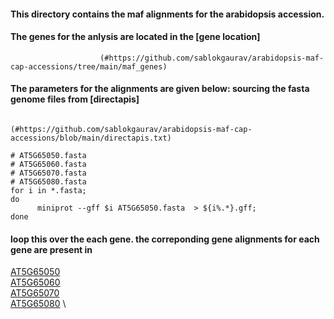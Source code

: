 #### This directory contains the maf alignments for the arabidopsis accession. 

#### The genes for the anlysis are located in the [gene location]
                        (#https://github.com/sablokgaurav/arabidopsis-maf-cap-accessions/tree/main/maf_genes)

#### The parameters for the alignments are given below: sourcing the fasta genome files from [directapis]
                               (#https://github.com/sablokgaurav/arabidopsis-maf-cap-accessions/blob/main/directapis.txt)
```
# AT5G65050.fasta
# AT5G65060.fasta
# AT5G65070.fasta
# AT5G65080.fasta
for i in *.fasta;
do
      miniprot --gff $i AT5G65050.fasta  > ${i%.*}.gff; 
done
```

#### loop this over the each gene. the correponding gene alignments for each gene are present in 

[AT5G65050](#https://github.com/sablokgaurav/arabidopsis-maf-cap-accessions/tree/main/maf_alignments/AT5G65050) \
[AT5G65060](#https://github.com/sablokgaurav/arabidopsis-maf-cap-accessions/tree/main/maf_alignments/AT5G65060) \
[AT5G65070](#https://github.com/sablokgaurav/arabidopsis-maf-cap-accessions/tree/main/maf_alignments/AT5G65070) \
[AT5G65080](#https://github.com/sablokgaurav/arabidopsis-maf-cap-accessions/tree/main/maf_alignments/AT5G65080) \
